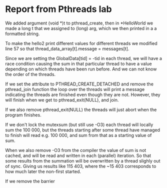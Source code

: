 # Report from Pthreads lab


We added argument (void *)t to pthread_create, then in *HelloWorld we
made a long t that we assigned to (long) arg, which we then printed in a
a formatted string.


To make the hello2 print different values for different threads we modified
line 57 so that thread_data_array[t].message = messages[t].


Since we are setting the GlobalData[tid] = -tid in each thread, we will
have a race condition causing the sum in that particular thread to have a
value depending on which threads have been run before. And we can not know
the order of the threads.


If we set the attribute to PTHREAD_CREATE_DETACHED and remove the pthread_join
function the loop over the threads will print a message indicating the threads
are finished even though they are not. However, they will finish when we get
to pthread_exit(NULL), and join.

If we also remove pthread_exit(NULL) the threads will just abort when the
program finishes.


If we don't lock the mutexsum (but still use -O3) each thread will locally
sum the 100 000, but the threads starting after some thread have managed to
finish will read e.g. 100 000, and sum from that as a starting value of sum.

When we also remove -O3 from the compiler the value of sum is not cached, and
will be read and written in each (parallel) iteration. So that some results
from the summation will be overwritten by a thread slighly out of sync. Giving
us results like 115 403, where the ~15 403 corresponds to how much later the
non-first started.


If we remove the barrier